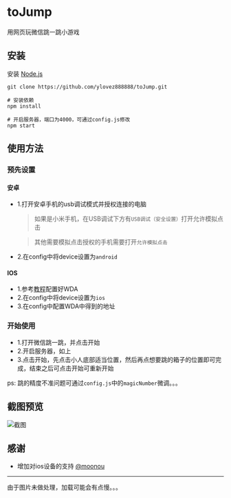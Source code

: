 # toJump

用网页玩微信跳一跳小游戏

## 安装

安装 [Node.js](https://nodejs.org/en/)

``git clone https://github.com/ylovez888888/toJump.git``

```shell
# 安装依赖
npm install

# 开启服务器，端口为4000，可通过config.js修改
npm start
```

## 使用方法

### 预先设置
#### 安卓
- 1.打开安卓手机的usb调试模式并授权连接的电脑
  > 如果是小米手机，在USB调试下方有``USB调试（安全设置）``打开允许模拟点击

  >其他需要模拟点击授权的手机需要打开``允许模拟点击``
- 2.在config中将device设置为`android`
#### IOS
- 1.参考[教程](https://testerhome.com/topics/7220)配置好WDA
- 2.在config中将device设置为`ios`
- 3.在config中配置WDA中得到的地址
### 开始使用
- 1.打开微信跳一跳，并点击开始
- 2.开启服务器，如上
- 3.点击开始，先点击小人底部适当位置，然后再点想要跳的箱子的位置即可完成，结束之后可点击开始可重新开始

ps: 跳的精度不准问题可通过``config.js``中的``magicNumber``微调。。。

## 截图预览

![截图](https://github.com/wotermelon/toJump/blob/master/screenshot.png)

## 感谢

  - 增加对ios设备的支持 [@moonou](https://github.com/moonou)

----

由于图片未做处理，加载可能会有点慢。。。
